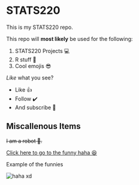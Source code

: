 # STATS220


This is my STATS220 repo.


This repo will **most likely** be used for the following:


1. STATS220 Projects 💻
2. R stuff 💯
3. Cool emojis 😎


*Like* what you see?
- Like 👍
- Follow ✔️
- And subscribe 🤑


## Miscallenous Items


~~I am a robot 🤖.~~


[Click here to go to the funny haha 😆](https://www.memes.com/)


Example of the funnies

![haha xd](https://cdn.memes.com/up/45714321670568585/i/1709354081764.jpg)
